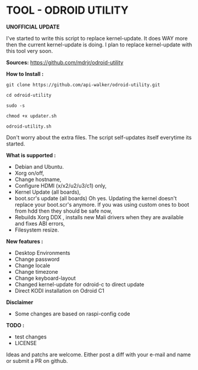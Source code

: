 TOOL - ODROID UTILITY
=====================
**UNOFFICIAL UPDATE**

I've started to write this script to replace kernel-update. It does WAY more then the current kernel-update is doing. I plan to replace kernel-update with this tool very soon.

**Sources:** https://github.com/mdrjr/odroid-utility

**How to Install :**

```
git clone https://github.com/api-walker/odroid-utility.git

cd odroid-utility

sudo -s

chmod +x updater.sh

odroid-utility.sh
```

Don't worry about the extra files. The script self-updates itself everytime its started.

**What is supported :**

* Debian and Ubuntu.
* Xorg on/off,
* Change hostname,
* Configure HDMI (x/x2/u2/u3/c1) only,
* Kernel Update (all boards),
* boot.scr's update (all boards) Oh yes. Updating the kernel doesn't replace your boot.scr's anymore. If you was using custom ones to boot from hdd then they should be safe now,
* Rebuilds Xorg DDX , installs new Mali drivers when they are available and fixes ABI errors,
* Filesystem resize.

**New features :**
* Desktop Environments
* Change password
* Change locale
* Change timezone
* Change keyboard-layout
* Changed kernel-update for odroid-c to direct update
* Direct KODI installation on Odroid C1

**Disclaimer**
* Some changes are based on raspi-config code

**TODO :**
* test changes
* LICENSE


Ideas and patchs are welcome. Either post a diff with your e-mail and name or submit a PR on github.
